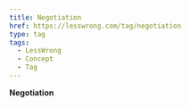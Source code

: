 ```yaml
---
title: Negotiation
href: https://lesswrong.com/tag/negotiation
type: tag
tags:
  - LessWrong
  - Concept
  - Tag
---
```


**Negotiation**